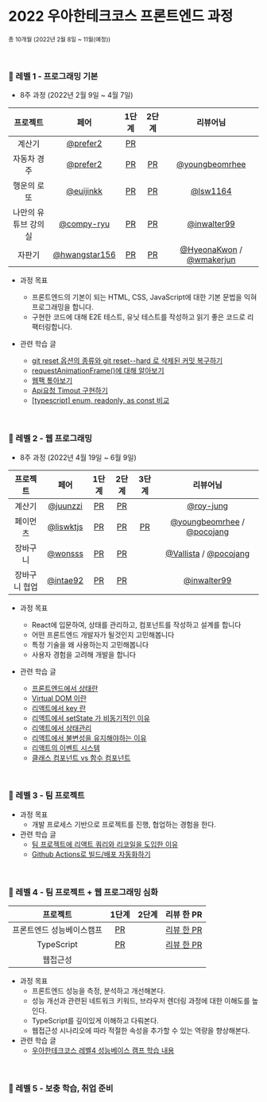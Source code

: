 # 2022 우아한테크코스 프론트엔드 과정

<sub>총 10개월 (2022년 2월 8일 ~ 11월(예정))</sub>

<br />

### 💙 레벨 1 - 프로그래밍 기본

- 8주 과정 (2022년 2월 9일 ~ 4월 7일)

|       프로젝트       |                     페어                     |                                   1단계                                    |                                   2단계                                    |                      리뷰어님                     
| :------------------: | :------------------------------------------: | :------------------------------------------------------------------------: | :------------------------------------------------------------------------: | :------------------------------------------------:
|        계산기        |    [@prefer2](https://github.com/prefer2)    |     [PR](https://github.com/woowacourse/javascript-calculator/pull/43)     |                                                                            |                                                    |          |
|     자동차 경주      |    [@prefer2](https://github.com/prefer2)    |     [PR](https://github.com/woowacourse/javascript-racingcar/pull/61)      |     [PR](https://github.com/woowacourse/javascript-racingcar/pull/99)     |       [@youngbeomrhee](https://github.com/youngbeomrhee)       |          |
|     행운의 로또      |  [@euijinkk](https://github.com/euijinkk)  |       [PR](https://github.com/woowacourse/javascript-lotto/pull/89)       |       [PR](https://github.com/woowacourse/javascript-lotto/pull/154)       |       [@lsw1164](https://github.com/lsw1164)       |          |
| 나만의 유튜브 강의실 | [@compy-ryu](https://github.com/compy-ryu) | [PR](https://github.com/woowacourse/javascript-youtube-classroom/pull/96) | [PR](https://github.com/woowacourse/javascript-youtube-classroom/pull/121) |      [@inwalter99](https://github.com/inwalter99)      |          |
|        자판기        | [@hwangstar156](https://github.com/hwangstar156) |   [PR](https://github.com/woowacourse/javascript-vendingmachine/pull/4)   |   [PR](https://github.com/woowacourse/javascript-vendingmachine/pull/61)   | [@HyeonaKwon](https://github.com/HyeonaKwon) / [@wmakerjun](https://github.com/wmakerjun)  |          |

- 과정 목표

  - 프론트엔드의 기본이 되는 HTML, CSS, JavaScript에 대한 기본 문법을 익혀 프로그래밍을 합니다.
  - 구현한 코드에 대해 E2E 테스트, 유닛 테스트를 작성하고 읽기 좋은 코드로 리팩터링합니다.

  
- 관련 학습 글
  - [git reset 옵션의 종류와 git reset--hard 로 삭제된 커밋 복구하기](https://prolog.techcourse.co.kr/studylogs/1788)
  - [requestAnimationFrame()에 대해 알아보기](https://prolog.techcourse.co.kr/studylogs/1801)
  - [웹팩 톺아보기](https://moonheekim.netlify.app/dev/%EC%9B%B9%ED%8C%A9%ED%86%BA%EC%95%84%EB%B3%B4%EA%B8%B0/)
  - [Api요청 Timout 구현하기](https://prolog.techcourse.co.kr/studylogs/2128)
  - [[typescript] enum, readonly, as const 비교](https://prolog.techcourse.co.kr/studylogs/2175)
  
  

<br/>

### 💙 레벨 2 - 웹 프로그래밍

- 8주 과정 (2022년 4월 19일 ~ 6월 9일)

|   프로젝트    |                     페어                     |                                 1단계                                 |                                 2단계                                 | 3단계                                                        |                                           리뷰어님                                            
| :-----------: | :------------------------------------------: | :-------------------------------------------------------------------: | :-------------------------------------------------------------------: | :------------------------------------------------------------: | :-------------------------------------------------------------------------------------------:
|    계산기     |    [@juunzzi](https://github.com/juunzzi)    |     [PR](https://github.com/woowacourse/react-calculator/pull/5)     |     [PR](https://github.com/woowacourse/react-calculator/pull/46)     |                                                              |                           [@roy-jung](https://github.com/roy-jung)                            |          |
|   페이먼츠    | [@liswktjs](https://github.com/liswktjs) |      [PR](https://github.com/woowacourse/react-payments/pull/91)      |     [PR](https://github.com/woowacourse/react-payments/pull/121)      | [PR](https://github.com/woowacourse/react-payments/pull/152) |                           [@youngbeomrhee](https://github.com/youngbeomrhee) / [@pocojang](https://github.com/pocojang)                            |          |
|   장바구니    |     [@wonsss](https://github.com/wonsss)     |   [PR](https://github.com/woowacourse/react-shopping-cart/pull/71)    |   [PR](https://github.com/woowacourse/react-shopping-cart/pull/107)   |                                                              | [@Vallista](https://github.com/Vallista) / [@pocojang](https://github.com/pocojang) |          |
| 장바구니 협업 |     [@intae92](https://github.com/intae92)     | [PR](https://github.com/woowacourse/react-shopping-cart-prod/pull/9) | [PR](https://github.com/woowacourse/react-shopping-cart-prod/pull/44) |                                                              |                            [@inwalter99](https://github.com/inwalter99)                             |          |

- 과정 목표
  - React에 입문하여, 상태를 관리하고, 컴포넌트를 작성하고 설계를 합니다
  - 어떤 프론트엔드 개발자가 될것인지 고민해봅니다
  - 특정 기술을 왜 사용하는지 고민해봅니다
  - 사용자 경험을 고려해 개발을 합니다

- 관련 학습 글
  - [프론트엔드에서 상태란](https://github.com/moonheekim0118/react-til/blob/main/State.md)
  - [Virtual DOM 이란](https://github.com/moonheekim0118/react-til/blob/main/Virtual-DOM.md)
  - [리액트에서 key 란](https://github.com/moonheekim0118/react-til/blob/main/key.md)
  - [리액트에서 setState 가 비동기적인 이유](https://github.com/moonheekim0118/react-til/blob/main/setState%EA%B0%80-%EB%B9%84%EB%8F%99%EA%B8%B0%EC%A0%81%EC%9D%B8-%EC%9D%B4%EC%9C%A0.md)
  - [리액트에서 상태관리](https://github.com/moonheekim0118/react-til/blob/main/%EB%A6%AC%EC%95%A1%ED%8A%B8%EC%83%81%ED%83%9C%EA%B4%80%EB%A6%AC.md)
  - [리액트에서 불변성을 유지해야하는 이유](https://github.com/moonheekim0118/react-til/blob/main/%EB%B6%88%EB%B3%80%EC%84%B1%EC%9D%84-%EC%9C%A0%EC%A7%80%ED%95%B4%EC%95%BC%ED%95%98%EB%8A%94-%EC%9D%B4%EC%9C%A0.md)
  - [리액트의 이벤트 시스템](https://github.com/moonheekim0118/react-til/blob/main/%EC%9D%B4%EB%B2%A4%ED%8A%B8%EC%8B%9C%EC%8A%A4%ED%85%9C.md)
  - [클래스 컴포넌트 vs 함수 컴포넌트](https://github.com/moonheekim0118/react-til/blob/main/%ED%81%B4%EB%9E%98%EC%8A%A4%EC%BB%B4%ED%8F%AC%EB%84%8C%ED%8A%B8vs%ED%95%A8%EC%88%98%EC%BB%B4%ED%8F%AC%EB%84%8C%ED%8A%B8.md)
  
<br/>

### 💙 레벨 3 - 팀 프로젝트
- 과정 목표
  - 개발 프로세스 기반으로 프로젝트를 진행, 협업하는 경험을 한다.
- 관련 학습 글
   - [팀 프로젝트에 리액트 쿼리와 리코일을 도입한 이유](https://observant-aardwolf-5e1.notion.site/5c4d2a93924745eab2ad94e42bdd49ed)
   - [Github Actions로 빌드/배포 자동화하기](https://moonheekim.netlify.app/dev/githubActions/)

<br/>

### 💙 레벨 4 - 팀 프로젝트 + 웹 프로그래밍 심화

|       프로젝트          |                                   1단계                                    |                                   2단계                                    |                      리뷰 한 PR                     
| :------------------: | :------------------------------------------------------------------------: | :------------------------------------------------------------------------: | :------------------------------------------------:
|         프론트엔드 성능베이스캠프      |     [PR](https://github.com/woowacourse/perf-basecamp/pull/33)      |                                                                            |                       [리뷰 한 PR](https://github.com/woowacourse/perf-basecamp/pull/53)                              |          |
|     TypeScript   |   [PR](https://github.com/woowacourse/ts-module/pull/2)      |   |    [리뷰 한 PR](https://github.com/woowacourse/ts-module/pull/10)      |           |
|     웹접근성   |         |   |          |          |

- 과정 목표
  - 프론트엔드 성능을 측정, 분석하고 개선해본다.
  - 성능 개선과 관련된 네트워크 키워드, 브라우저 렌더링 과정에 대한 이해도를 높인다.
  - TypeScript를 깊이있게 이해하고 다뤄본다.
  - 웹접근성 시나리오에 따라 적절한 속성을 추가할 수 있는 역량을 향상해본다.
- 관련 학습 글
  - [우아한테크코스 레벨4 성능베이스 캠프 학습 내용](https://moonheekim.netlify.app/dev/%EC%84%B1%EB%8A%A5%EB%B2%A0%EC%9D%B4%EC%8A%A4%EC%BA%A0%ED%94%84/)

<br/>

### 💙 레벨 5 - 보충 학습, 취업 준비
